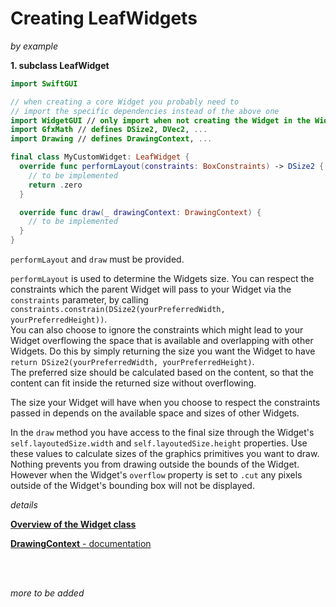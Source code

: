 # Creating LeafWidgets

*by example*

**1\. subclass LeafWidget**

```swift
import SwiftGUI

// when creating a core Widget you probably need to
// import the specific dependencies instead of the above one
import WidgetGUI // only import when not creating the Widget in the WidgetGUI target
import GfxMath // defines DSize2, DVec2, ...
import Drawing // defines DrawingContext, ...

final class MyCustomWidget: LeafWidget {
  override func performLayout(constraints: BoxConstraints) -> DSize2 {
    // to be implemented
    return .zero
  }

  override func draw(_ drawingContext: DrawingContext) {
    // to be implemented
  }
}
```

`performLayout` and `draw` must be provided.

`performLayout` is used to determine the Widgets size.
You can respect the constraints which the parent Widget will pass to your Widget via the `constraints` parameter, by calling `constraints.constrain(DSize2(yourPreferredWidth, yourPreferredHeight))`.<br>
You can also choose to ignore the constraints which might lead to your Widget overflowing the space that is available and overlapping with other Widgets. Do this by simply returning the size you want the Widget to have `return DSize2(yourPreferredWidth, yourPreferredHeight)`.<br>
The preferred size should be calculated based on the content, so that the content can fit inside the returned size without overflowing.

The size your Widget will have when you choose to respect the constraints passed in depends on the available space and sizes of other Widgets.

In the `draw` method you have access to the final size through the Widget's `self.layoutedSize.width` and `self.layoutedSize.height` properties. Use these values to calculate sizes of the graphics primitives you want to draw.<br>
Nothing prevents you from drawing outside the bounds of the Widget. However when the Widget's `overflow` property is set to `.cut` any pixels outside of the Widget's bounding box will not be displayed.

*details*

[**Overview of the Widget class**](WidgetClassOverview.md)

[**DrawingContext** - documentation](https://ungast.github.io/swift-gui/generated-doc/DrawingContext/)

<br><br>

*more to be added*

